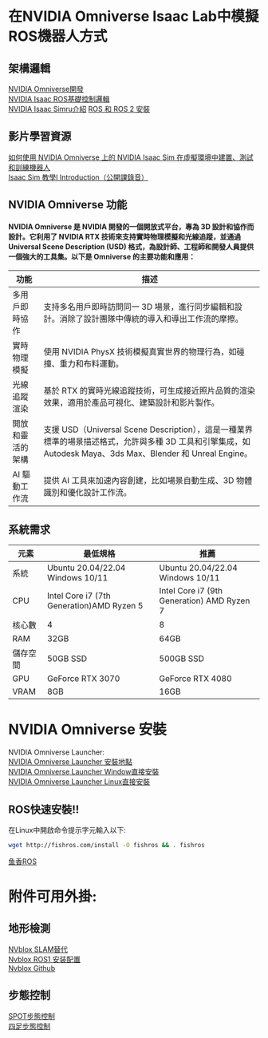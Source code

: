 # 在NVIDIA Omniverse Isaac Lab中模擬ROS機器人方式   
  
## 架構邏輯    
[NVIDIA Omniverse開發](https://developer.nvidia.com/omniverse#section-getting-started)  
[NVIDIA Isaac ROS基礎控制邏輯](https://developer.nvidia.com/isaac/ros)  
[NVIDIA Isaac Simru介紹](https://developer.nvidia.com/isaac/sim)
[ROS 和 ROS 2 安裝](https://docs.omniverse.nvidia.com/isaacsim/latest/installation/install_ros.html)  
## 影片學習資源  
[如何使用 NVIDIA Omniverse 上的 NVIDIA Isaac Sim 在虛擬環境中建置、測試和訓練機器人](https://www.bilibili.com/video/BV15a41117Nv/?spm_id_from=333.337.search-card.all.click&vd_source=35d2b7cdfe327b9931450d7679316692)  
[Isaac Sim 教學I Introduction（公開課錄音）](https://www.bilibili.com/video/BV1EN4y1w7D5/?spm_id_from=333.337.search-card.all.click&vd_source=35d2b7cdfe327b9931450d7679316692)  
  
## NVIDIA Omniverse 功能
#### NVIDIA Omniverse 是 NVIDIA 開發的一個開放式平台，專為 3D 設計和協作而設計。它利用了 NVIDIA RTX 技術來支持實時物理模擬和光線追蹤，並通過 Universal Scene Description (USD) 格式，為設計師、工程師和開發人員提供一個強大的工具集。以下是 Omniverse 的主要功能和應用：  
| 功能  | 描述 |
| ---- | -------- |
| 多用戶即時協作 | 支持多名用戶即時訪問同一 3D 場景，進行同步編輯和設計。消除了設計團隊中傳統的導入和導出工作流的摩擦。|
| 實時物理模擬 | 使用 NVIDIA PhysX 技術模擬真實世界的物理行為，如碰撞、重力和布料運動。|
| 光線追蹤渲染 | 基於 RTX 的實時光線追蹤技術，可生成接近照片品質的渲染效果，適用於產品可視化、建築設計和影片製作。|
| 開放和靈活的架構|支援 USD（Universal Scene Description），這是一種業界標準的場景描述格式，允許與多種 3D 工具和引擎集成，如 Autodesk Maya、3ds Max、Blender 和 Unreal Engine。|
| AI 驅動工作流 | 提供 AI 工具來加速內容創建，比如場景自動生成、3D 物體識別和優化設計工作流。 |  

## 系統需求  
| 元素 |  最低規格 | 推薦 |
| ---- | ---- | ---- |
| 系統 | Ubuntu 20.04/22.04 Windows 10/11 | Ubuntu 20.04/22.04 Windows 10/11 |
| CPU | Intel Core i7 (7th Generation)AMD Ryzen 5 | Intel Core i7 (9th Generation) AMD Ryzen 7 |
| 核心數 | 4 | 8 |
| RAM | 32GB | 64GB |
| 儲存空間 | 50GB SSD | 500GB SSD |
| GPU | GeForce RTX 3070 | GeForce RTX 4080 |
| VRAM | 8GB | 16GB |  
  
# NVIDIA Omniverse 安裝    
NVIDIA Omniverse Launcher:  
[NVIDIA Omniverse Launcher 安裝地點](https://developer.nvidia.com/omniverse#section-getting-started)    
[NVIDIA Omniverse Launcher Window直接安裝](https://install.launcher.omniverse.nvidia.com/installers/omniverse-launcher-win.exe)   
[NVIDIA Omniverse Launcher Linux直接安裝](https://install.launcher.omniverse.nvidia.com/installers/omniverse-launcher-linux.AppImage)   


## ROS快速安裝!!
在Linux中開啟命令提示字元輸入以下:
```bash
wget http://fishros.com/install -O fishros && . fishros
```
[鱼香ROS](https://fishros.org.cn/forum/topic/20/%E5%B0%8F%E9%B1%BC%E7%9A%84%E4%B8%80%E9%94%AE%E5%AE%89%E8%A3%85%E7%B3%BB%E5%88%97?lang=zh-TW)  
  
# 附件可用外掛:
  
## 地形檢測  
 [NVblox SLAM替代](https://blog.csdn.net/qq_29788741/article/details/134257346)  
 [Nvblox ROS1 安装配置](https://blog.csdn.net/m0_56661101/article/details/135292374)  
 [Nvblox Github](https://github.com/nvidia-isaac/nvblox)  
## 步態控制  
 [SPOT步態控制](https://www.bilibili.com/video/BV1HsSiYNEvZ/?spm_id_from=333.337.search-card.all.click&vd_source=35d2b7cdfe327b9931450d7679316692)  
 [四足步態控制](https://developer.nvidia.com/blog/closing-the-sim-to-real-gap-training-spot-quadruped-locomotion-with-nvidia-isaac-lab/
)  
 

